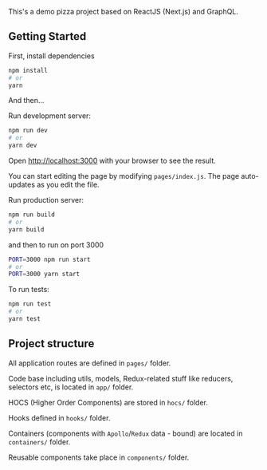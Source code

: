 This's a demo pizza project based on ReactJS (Next.js) and GraphQL.

## Getting Started

First, install dependencies

```bash
npm install
# or
yarn
```

And then...

Run development server:

```bash
npm run dev
# or
yarn dev
```

Open [http://localhost:3000](http://localhost:3000) with your browser to see the result.

You can start editing the page by modifying `pages/index.js`. The page auto-updates as you edit the file.

Run production server:

```bash
npm run build
# or
yarn build
```

and then to run on port 3000

```bash
PORT=3000 npm run start
# or
PORT=3000 yarn start
```

To run tests:

```bash
npm run test
# or
yarn test
```

## Project structure

All application routes are defined in `pages/` folder.

Code base including utils, models, Redux-related stuff like reducers, selectors etc, is located in `app/` folder.

HOCS (Higher Order Components) are stored in `hocs/` folder.

Hooks defined in `hooks/` folder.

Containers (components with `Apollo`/`Redux` data - bound) are located in `containers/` folder.

Reusable components take place in `components/` folder.